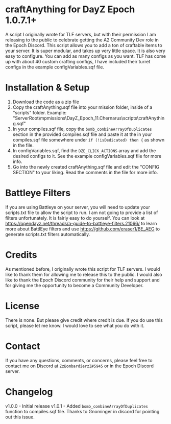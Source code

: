 # craftAnything for DayZ Epoch 1.0.7.1+
A script I originally wrote for TLF servers, but with their permission I am releasing to the public to celebrate getting the A2 Community Dev role in the Epoch Discord.
This script allows you to add a ton of craftable items to your server. It is super modular, and takes up very little space. It is also very easy to configure. You can add as many configs as you want. TLF has come up with about 40 custom crafting configs, I have included their turret configs in the example configVariables.sqf file.

# Installation & Setup
1. Download the code as a zip file
2. Copy the craftAnything.sqf file into your mission folder, inside of a "scripts" folder. Example: "ServerRoot\mpmissions\DayZ_Epoch_11.Chernarus\scripts\craftAnything.sqf"
3. In your compiles.sqf file, copy the `bomb_combineArrayOfDuplicates` section in the provided compiles.sqf file and paste it at the in your compiles.sqf file somewhere under `if (!isDedicated) then {` as shown in the file.
4. In configVariables.sqf, find the `DZE_CLICK_ACTIONS` array and add the desired configs to it. See the example configVariables.sqf file for more info.
5. Go into the newly created craftAnything.sqf file and edit the "CONFIG SECTION" to your liking. Read the comments in the file for more info.

# Battleye Filters
If you are using Battleye on your server, you will need to update your scripts.txt file to allow the script to run. I am not going to provide a list of filters unfortunately. It is fairly easy to do yourself. You can look at https://opendayz.net/threads/a-guide-to-battleye-filters.21066/ to learn more about BattlEye filters and use https://github.com/eraser1/BE_AEG to generate scripts.txt filters automatically.

# Credits
As mentioned before, I originally wrote this script for TLF servers. I would like to thank them for allowing me to release this to the public. I would also like to thank the Epoch Discord community for their help and support and for giving me the opportunity to become a Community Developer.

# License
There is none. But please give credit where credit is due. If you do use this script, please let me know. I would love to see what you do with it.

# Contact
If you have any questions, comments, or concerns, please feel free to contact me on Discord at `ZzBombardierzZ#5945` or in the Epoch Discord server.

# Changelog
v1.0.0 - Initial release
v1.0.1 - Added `bomb_combineArrayOfDuplicates` function to compiles.sqf file. Thanks to Gnominger in discord for pointing out this issue.